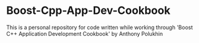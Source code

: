 # Boost-Cpp-App-Dev-Cookbook
This is a personal repository for code written while working through 'Boost C++ Application Development Cookbook' by Anthony Polukhin
